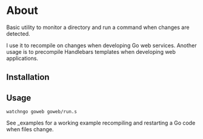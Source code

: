 # About
Basic utility to monitor a directory and run a command when changes
are detected.

I use it to recompile on changes when developing Go web services. Another
usage is to precompile Handlebars templates when developing web applications.

## Installation


## Usage
```watchngo goweb goweb/run.s```

See _examples for a working example recompiling and restarting a Go code when
files change.